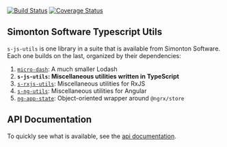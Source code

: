 [![Build Status](https://travis-ci.org/simontonsoftware/s-js-utils.svg?branch=master)](https://travis-ci.org/simontonsoftware/s-js-utils) [![Coverage Status](https://coveralls.io/repos/github/simontonsoftware/s-js-utils/badge.svg?branch=master)](https://coveralls.io/github/simontonsoftware/s-js-utils?branch=master)

## Simonton Software Typescript Utils

`s-js-utils` is one library in a suite that is available from Simonton Software. Each one builds on the last, organized by their dependencies:

1. [`micro-dash`](https://github.com/simontonsoftware/micro-dash): A much smaller Lodash
1. **`s-js-utils`: Miscellaneous utilities written in TypeScript**
1. [`s-rxjs-utils`](https://github.com/simontonsoftware/s-rxjs-utils): Miscellaneous utilities for RxJS
1. [`s-ng-utils`](https://github.com/simontonsoftware/s-ng-utils): Miscellaneous utilities for Angular
1. [`ng-app-state`](https://github.com/simontonsoftware/ng-app-state): Object-oriented wrapper around `@ngrx/store`

## API Documentation

To quickly see what is available, see the [api documentation](https://simontonsoftware.github.io/s-js-utils/typedoc).
